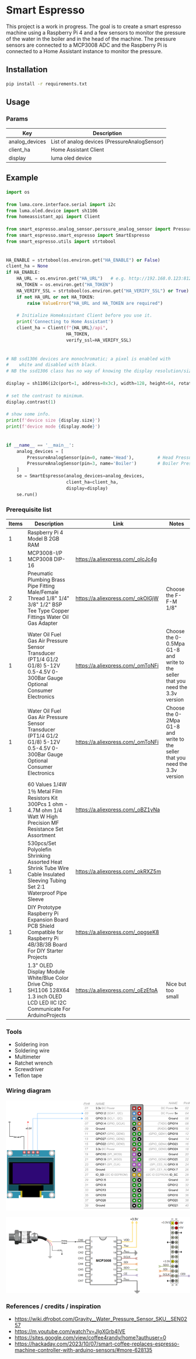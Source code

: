 # Smart Espresso
This project is a work in progress. 
The goal is to create a smart espresso machine using a Raspberry Pi 4 and a few sensors to monitor the pressure of the water in the boiler and in the head of the machine.
The pressure sensors are connected to a MCP3008 ADC and the Raspberry Pi is connected to a Home Assistant instance to monitor the pressure.




## Installation

```bash
pip install -r requirements.txt
```

## Usage

### Params
| Key            | Description                                   |
|----------------|-----------------------------------------------|
| analog_devices | List of analog devices (PressureAnalogSensor) | 
| client_ha      | Home Assistant Client                         |
| display        | luma oled device                              |


## Example
```python
import os

from luma.core.interface.serial import i2c
from luma.oled.device import sh1106
from homeassistant_api import Client

from smart_espresso.analog_sensor.perssure_analog_sensor import PressureAnalogSensor
from smart_espresso.smart_espresso import SmartEspresso
from smart_espresso.utils import strtobool


HA_ENABLE = strtobool(os.environ.get("HA_ENABLE") or False)
client_ha = None
if HA_ENABLE:
    HA_URL = os.environ.get("HA_URL")   # e.g. http://192.168.0.123:8123
    HA_TOKEN = os.environ.get("HA_TOKEN")
    HA_VERIFY_SSL = strtobool(os.environ.get("HA_VERIFY_SSL") or True)
    if not HA_URL or not HA_TOKEN:
        raise ValueError("HA_URL and HA_TOKEN are required")

    # Initialize HomeAssistant Client before you use it.
    print('Connecting to Home Assistant')
    client_ha = Client(f"{HA_URL}/api",
                       HA_TOKEN,
                       verify_ssl=HA_VERIFY_SSL)


# NB ssd1306 devices are monochromatic; a pixel is enabled with
#    white and disabled with black.
# NB the ssd1306 class has no way of knowing the display resolution/size.

display = sh1106(i2c(port=1, address=0x3c), width=128, height=64, rotate=0)

# set the contrast to minimum.
display.contrast(1)

# show some info.
print(f'device size {display.size}')
print(f'device mode {display.mode}')


if __name__ == '__main__':
    analog_devices = [
        PressureAnalogSensor(pin=0, name='Head'),         # Head Pressure
        PressureAnalogSensor(pin=3, name='Boiler')        # Boiler Pressure
    ]
    se = SmartEspresso(analog_devices=analog_devices, 
                       client_ha=client_ha, 
                       display=display)
    se.run()

```


### Prerequisite list

| Items | Description                                                                                                                      | Link                              | Notes                                                                           |
|-------|----------------------------------------------------------------------------------------------------------------------------------|-----------------------------------|---------------------------------------------------------------------------------|
| 1     | Raspberry Pi 4 Model B 2GB RAM                                                                                                   |                                   |                                                                                 |
| 1     | MCP3008-I/P MCP3008 DIP-16                                                                                                       | https://a.aliexpress.com/_olcJc4g |                                                                                 |
| 2     | Pneumatic Plumbing Brass Pipe Fitting Male/Female Thread 1/8" 1/4" 3/8" 1/2" BSP Tee Type Copper Fittings Water Oil Gas Adapter  | https://a.aliexpress.com/_okOIGjW | Choose the F-F-M 1/8"                                                           |
| 1     | Water Oil Fuel Gas Air Pressure Sensor Transducer (PT1/4 G1/2 G1/8) 5-12V 0.5-4.5V 0-300Bar Gauge Optional Consumer Electronics  | https://a.aliexpress.com/_omToNFi | Choose the 0-0.5Mpa G1-8 and write to the seller that you need the 3.3v version |   
| 1     | Water Oil Fuel Gas Air Pressure Sensor Transducer (PT1/4 G1/2 G1/8) 5-12V 0.5-4.5V 0-300Bar Gauge Optional Consumer Electronics  | https://a.aliexpress.com/_omToNFi | Choose the 0-2Mpa G1-8 and write to the seller that you need the 3.3v version   |          
| 1     | 60 Values 1/4W 1％ Metal Film Resistors Kit 300Pcs 1 ohm - 4.7M ohm 1/4 Watt W High Precision MF Resistance Set Assortment        | https://a.aliexpress.com/_oBZ1yNa |                                                                                 |
| 1     | 530pcs/Set Polyolefin Shrinking Assorted Heat Shrink Tube Wire Cable Insulated Sleeving Tubing Set 2:1 Waterproof Pipe Sleeve    | https://a.aliexpress.com/_okRXZ5m |                                                                                 |
| 1     | DIY Prototype Raspberry Pi Expansion Board PCB Shield  Compatible for Raspberry Pi 4B/3B/3B  Board For DIY Starter Projects      | https://a.aliexpress.com/_opgseK8 |                                                                                 |
| 1     | 1.3" OLED Display Module White/Blue Color Drive Chip SH1106 128X64 1.3 inch OLED LCD LED IIC I2C Communicate For ArduinoProjects | https://a.aliexpress.com/_oEzEfpA | Nice but too small                                                              |


### Tools

* Soldering iron
* Soldering wire
* Multimeter
* Ratchet wrench
* Screwdriver
* Teflon tape

### Wiring diagram


![display](docs/img/display.png)


![analog](docs/img/analog.png)


### References / credits / inspiration
* https://wiki.dfrobot.com/Gravity__Water_Pressure_Sensor_SKU__SEN0257
* https://m.youtube.com/watch?v=JlgXGrb4lVE
* https://sites.google.com/view/coffee4randy/home?authuser=0
* https://hackaday.com/2023/10/07/smart-coffee-replaces-espresso-machine-controller-with-arduino-sensors/#more-628135